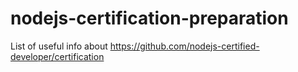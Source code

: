 # nodejs-certification-preparation
List of useful info about https://github.com/nodejs-certified-developer/certification

